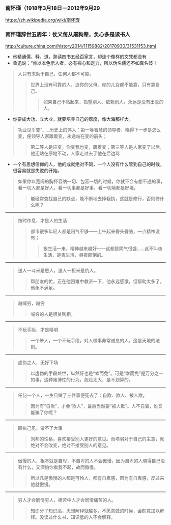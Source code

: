 ### 南怀瑾（1918年3月18日－2012年9月29
https://zh.wikipedia.org/wiki/南怀瑾
### 南怀瑾辞世五周年：仗义每从屠狗辈，负心多是读书人
http://culture.china.com/history2014/11159882/20170930/31531153.html
- 他精通儒、释、道，熟读四书五经百家言，却连个像样的文凭都没有
- 鲁迅说：“肯以本色示人者，必有禅心和定力，所以伪名儒还不如真名妓！
>人只有求助于自己，任何人都不可靠。
>>世界上没有可靠的人，连你的父母、你的儿女都不能靠，只有靠自己。
>>>如果自己不站起来，指望别人、依赖别人，永远是没有出息的人。
- 你要成大功、立大业，就要培养自己的器度，像大海那样大。
>功业见乎变”……历史上的伟人：第一等智慧的领导者，晓得下一步是怎么变，便领导人家跟着变，永远站在变的前头；
>>第二等人是应变，你变我也变，跟着变；第三等人是人家变了以后，他还站在原地不动，人家走过去了他在后边骂
- 一个有思想信仰的人，他的成就绝对不同，一个人没有什么管到自己的时候，很容易就是失败的开始。
>如果你以宽阔的胸怀容纳一切、包容一切的时候，你就不会有想不通的事，看一切人都是好人，看一切事都是好事，看一切境都是好境。
>>能经常查找自己的缺点，能不断地去掉我执，这就是修行，否则修什么呢？
---
>按时作息，才是人的生活
>>都市很多年轻人都是阳气不够——上午起来昏头昏脑，一点精神没有；
>>>夜生活一来，精神越来越好——这都是阴气很盛……这不叫夜生活，是鬼生活，昼夜颠倒的。
---
>送人一斗米是恩人，送人一担米是仇人。
>>帮朋友的忙，正在他困难中救济一下，他永远感激，但帮助太多了，他永不满足。
---
>越喊穷，越穷
>>喊穷的人是很贫贱相。
---
>不玩手段，才是精明
>>一个笨人，一个不玩手段，对人做事非常诚恳的人。这是天地的法则。
---
>虚伪之人，无好下场
>>以虚伪的手段处世，纵然好也是“幸而免”。可是“幸而免”是万分之一的事，这种赌博性的行为，危险太大，是不划算的。
---
>任何一个人，一生只做了三件事便死去了：自欺、欺人、被人欺。
>>因为有“自欺”，才会“欺人”，最后当然要“被人欺”。人不自骗，谁又能骗了你呢？
---
>固执己见，做不了大事
>>刘邦的性格，喜欢接受别人更好的意见。而项羽对于自己的主意，就绝对不会改变，绝对不接受别人的意见。
---
>傲慢的人，根本就是自卑，不自卑的人不会傲慢，因为自卑的人晓得自己没有什么，又深怕你看我不起，故而傲慢。
>>所以凡是傲慢的人都是可怜人，都有自卑感，因为有自卑感，反过来他就傲慢。
---
>穷人才会同情穷人，痛苦中人才会同情痛苦的人。
>>知识分子知识高，思想解释就越多，不愿意做的时候，会刻意加以解释。没读过什么书，知识低的人不会解释。